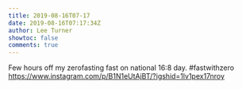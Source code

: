 ```yaml
---
title: 2019-08-16T07-17
date: 2019-08-16T07:17:34Z
author: Lee Turner
showtoc: false
comments: true
---
```


Few hours off my zerofasting fast on national 16:8 day. #fastwithzero https://www.instagram.com/p/B1N1eUtAjBT/?igshid=1lv1pex17nroy

